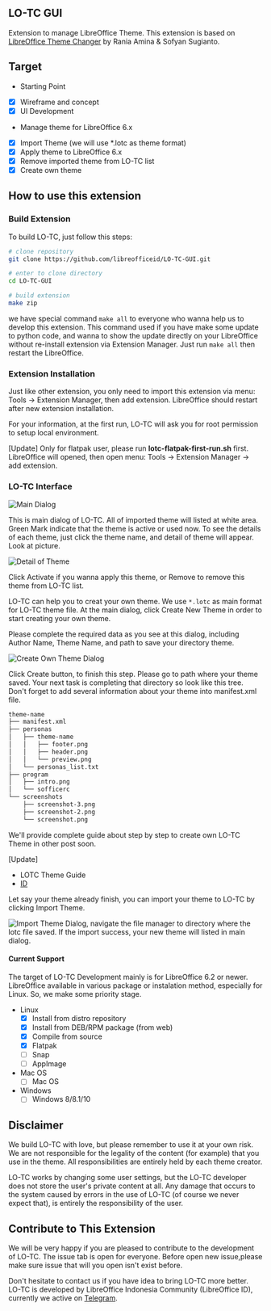 ## LO-TC GUI
Extension to manage LibreOffice Theme. This extension is based on [LibreOffice Theme Changer](https://github.com/raniaamina/libreoffice-theme) by Rania Amina & Sofyan Sugianto.

## Target
- Starting Point
- [x] Wireframe and concept
- [x] UI Development

- Manage theme for LibreOffice 6.x
- [x] Import Theme (we will use \*.lotc as theme format)
- [x] Apply theme to LibreOffice 6.x
- [x] Remove imported theme from LO-TC list
- [x] Create own theme

## How to use this extension
### Build Extension

To build LO-TC, just follow this steps:
```bash
# clone repository
git clone https://github.com/libreofficeid/LO-TC-GUI.git

# enter to clone directory 
cd LO-TC-GUI

# build extension
make zip
```

we have special command `make all` to everyone who wanna help us to develop this extension. This command used if you have make some update to python code, and wanna to show the update directly on your LibreOffice without re-install extension via Extension Manager. Just run `make all` then restart the LibreOffice.

### Extension Installation

Just like other extension, you only need to import this extension via menu: Tools -> Extension Manager, then add extension. LibreOffice should restart after new extension installation. 

For your information, at the first run, LO-TC will ask you for root permission to setup local environment. 

[Update]
Only for flatpak user, please run **lotc-flatpak-first-run.sh** first. LibreOffice will opened, then open menu: Tools -> Extension Manager -> add extension.

### LO-TC Interface

![Main Dialog](assets/lotc-1.png)

This is main dialog of LO-TC. All of imported theme will listed at white area. Green Mark indicate that the theme is active or used now. To see the details of each theme, just click the theme name, and detail of theme will appear. Look at picture.

![Detail of Theme](assets/lotc-4.png)

Click Activate if you wanna apply this theme, or Remove to remove this theme from LO-TC list.

LO-TC can help you to creat your own theme. We use `*.lotc` as main format for LO-TC theme file. At the main dialog, click Create New Theme in order to start creating your own theme.

Please complete the required data as you see at this dialog, including Author Name, Theme Name, and path to save your directory theme.

![Create Own Theme Dialog](assets/lotc-2.png)

Click Create button, to finish this step. Please go to path where your theme saved. Your next task is completing that directory so look like this tree. Don't forget to add several information about your theme into manifest.xml file.


```bash
theme-name
├── manifest.xml
├── personas
│   ├── theme-name
│   │   ├── footer.png
│   │   ├── header.png
│   │   └── preview.png
│   └── personas_list.txt
├── program
│   ├── intro.png
│   └── sofficerc
└── screenshots
    ├── screenshot-3.png
    ├── screenshot-2.png
    └── screenshot.png
```

We'll provide complete guide about step by step to create own LO-TC Theme in other post soon.

[Update]
- LOTC Theme Guide
 - [ID](https://lumbung.libreoffice.id/materi/panduan-membuat-tema-untuk-lotc/gi ) 

Let say your theme already finish, you can import your theme to LO-TC by clicking Import Theme.

![Import Theme Dialog](assets/lotc-3.png), navigate the file manager to directory where the lotc file saved. If the import success, your new theme will listed in main dialog.

#### Current Support

The target of LO-TC Development mainly is for LibreOffice 6.2 or newer. LibreOffice available in various package or instalation method, especially for Linux. So, we make some priority stage.

- Linux
	- [x] Install from distro repository
	- [x] Install from DEB/RPM package (from web)
	- [x] Compile from source
	- [x] Flatpak
	- [ ] Snap
	- [ ] AppImage

- Mac OS
	- [ ] Mac OS

- Windows
	- [ ] Windows 8/8.1/10

## Disclaimer

We build LO-TC with love, but please remember to use it at your own risk. We are not responsible for the legality of the content (for example) that you use in the theme. All responsibilities are entirely held by each theme creator.

LO-TC works by changing some user settings, but the LO-TC developer does not store the user's private content at all. Any damage that occurs to the system caused by errors in the use of LO-TC (of course we never expect that), is entirely the responsibility of the user.

## Contribute to This Extension

We will be very happy if you are pleased to contribute to the development of LO-TC. The issue tab is open for everyone. Before open new issue,please make sure issue that will you open isn't exist before.

Don't hesitate to contact us if you have idea to bring LO-TC more better. LO-TC is developed by LibreOffice Indonesia Community (LibreOffice ID), currently we active on [Telegram](https://t.me/LibreOfficeID).

